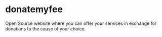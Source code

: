 # donatemyfee
Open Source website where you can offer your services in exchange for donations to the cause of your choice.
